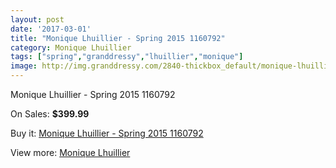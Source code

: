 ```yaml
---
layout: post
date: '2017-03-01'
title: "Monique Lhuillier - Spring 2015 1160792"
category: Monique Lhuillier
tags: ["spring","granddressy","lhuillier","monique"]
image: http://img.granddressy.com/2840-thickbox_default/monique-lhuillier-spring-2015-1160792.jpg
---
```

Monique Lhuillier - Spring 2015 1160792

On Sales: **$399.99**
<a href="https://www.granddressy.com/en/monique-lhuillier/2350-monique-lhuillier-spring-2015-1160792.html"><amp-img layout="responsive" width="600" height="600" src="//img.granddressy.com/2840-thickbox_default/monique-lhuillier-spring-2015-1160792.jpg" alt="Monique Lhuillier - Spring 2015 1160792 0" /></a>

Buy it: [Monique Lhuillier - Spring 2015 1160792](https://www.granddressy.com/en/monique-lhuillier/2350-monique-lhuillier-spring-2015-1160792.html "Monique Lhuillier - Spring 2015 1160792")

View more: [Monique Lhuillier](https://www.granddressy.com/en/18-monique-lhuillier "Monique Lhuillier")